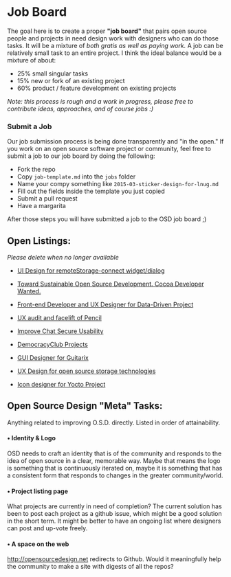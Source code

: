 Job Board
===

The goal here is to create a proper **"job board"** that pairs open source people and projects in need design work with designers who can do those tasks. It will be a mixture of *both gratis as well as paying work.* A job can be relatively small task to an entire project. I think the ideal balance would be a mixture of about:

* 25% small singular tasks
* 15% new or fork of an existing project
* 60% product / feature development on existing projects

*Note: this process is rough and a work in progress, please free to contribute ideas, approaches, and of course jobs :)*


### Submit a Job

Our job submission process is being done transparently and "in the open." If you work on an open source software project or community, feel free to submit a job to our job board by doing the following:

- Fork the repo
- Copy `job-template.md` into the `jobs` folder
- Name your compy something like `2015-03-sticker-design-for-lnug.md`
- Fill out the fields inside the template you just copied
- Submit a pull request
- Have a margarita

After those steps you will have submitted a job to the OSD job board ;)

## Open Listings:
*Please delete when no longer available*

* [UI Design for remoteStorage-connect widget/dialog](2015-03-ui-design-for-remotestorage-connect-widget-dialog.md)

* [Toward Sustainable Open Source Development. Cocoa Developer Wanted.](jobs/2015-03-cocoa-dev-to-opensource-espionage.md)

* [Front-end Developer and UX Designer for Data-Driven Project](jobs/2015-02-okfn-frontend-developer-UX-designer.md)

* [UX audit and facelift of Pencil](jobs/2015-03-UX-audit-and-facelift-of-Pencil.md)

* [Improve Chat Secure Usability](jobs/chat-secure.md)

* [DemocracyClub Projects](jobs/democracy-club.md)

* [GUI Designer for Guitarix](jobs/guitarix.md)

* [UX Design for open source storage technologies](jobs/red-hat_senior-ixd.md)

* [Icon designer for Yocto Project](jobs/yoctoproject.md)

## Open Source Design "Meta" Tasks:

Anything related to improving O.S.D. directly. Listed in order of attainability.

#### • Identity & Logo
OSD  needs to craft an identity that is of the community and responds to the idea of open source in a clear, memorable way. Maybe that means the logo is something that is continuously iterated on, maybe it is something that has a consistent form that responds to changes in the greater community/world.

#### • Project listing page
What projects are currently in need of completion? The current solution has been to post each project as a github issue, which might be a good solution in the short term. It might be better to have an ongoing list where designers can post and up-vote freely.

#### • A space on the web
http://opensourcedesign.net redirects to Github. Would it meaningfully help the community to make a site with digests of all the repos?


